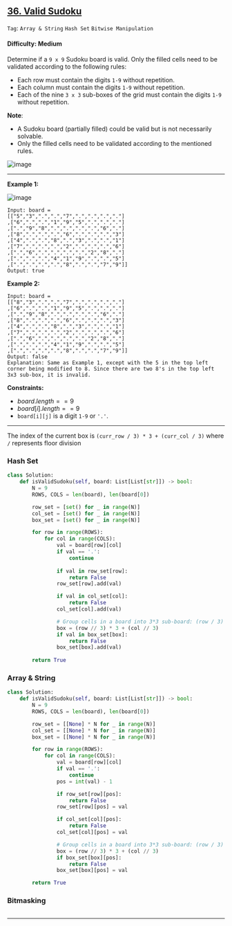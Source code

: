 ## [36. Valid Sudoku](https://leetcode.com/problems/valid-sudoku)

```Tag```: ```Array & String``` ```Hash Set``` ```Bitwise Manipulation```

#### Difficulty: Medium

Determine if a ```9 x 9``` Sudoku board is valid. Only the filled cells need to be validated according to the following rules:

- Each row must contain the digits ```1-9``` without repetition.
- Each column must contain the digits ```1-9``` without repetition.
- Each of the nine ```3 x 3``` sub-boxes of the grid must contain the digits ```1-9``` without repetition.

__Note__:

- A Sudoku board (partially filled) could be valid but is not necessarily solvable.
- Only the filled cells need to be validated according to the mentioned rules.

![image](https://github.com/quananhle/Python/assets/35042430/c4e01be1-1e04-479f-9191-576db90fab2d)

---

__Example 1:__

![image](https://upload.wikimedia.org/wikipedia/commons/thumb/f/ff/Sudoku-by-L2G-20050714.svg/250px-Sudoku-by-L2G-20050714.svg.png)
```
Input: board = 
[["5","3",".",".","7",".",".",".","."]
,["6",".",".","1","9","5",".",".","."]
,[".","9","8",".",".",".",".","6","."]
,["8",".",".",".","6",".",".",".","3"]
,["4",".",".","8",".","3",".",".","1"]
,["7",".",".",".","2",".",".",".","6"]
,[".","6",".",".",".",".","2","8","."]
,[".",".",".","4","1","9",".",".","5"]
,[".",".",".",".","8",".",".","7","9"]]
Output: true
```

__Example 2:__
```
Input: board = 
[["8","3",".",".","7",".",".",".","."]
,["6",".",".","1","9","5",".",".","."]
,[".","9","8",".",".",".",".","6","."]
,["8",".",".",".","6",".",".",".","3"]
,["4",".",".","8",".","3",".",".","1"]
,["7",".",".",".","2",".",".",".","6"]
,[".","6",".",".",".",".","2","8","."]
,[".",".",".","4","1","9",".",".","5"]
,[".",".",".",".","8",".",".","7","9"]]
Output: false
Explanation: Same as Example 1, except with the 5 in the top left corner being modified to 8. Since there are two 8's in the top left 3x3 sub-box, it is invalid.
```

__Constraints:__

- $board.length == 9$
- $board[i].length == 9$
- ```board[i][j]``` is a digit ```1-9``` or ```'.'```.


---

The index of the current box is ```(curr_row / 3) * 3 + (curr_col / 3)``` where ```/``` represents floor division

### Hash Set

```Python
class Solution:
    def isValidSudoku(self, board: List[List[str]]) -> bool:
        N = 9
        ROWS, COLS = len(board), len(board[0])

        row_set = [set() for _ in range(N)]
        col_set = [set() for _ in range(N)]
        box_set = [set() for _ in range(N)]

        for row in range(ROWS):
            for col in range(COLS):
                val = board[row][col]
                if val == '.':
                    continue
                
                if val in row_set[row]:
                    return False
                row_set[row].add(val)

                if val in col_set[col]:
                    return False
                col_set[col].add(val)

                # Group cells in a board into 3*3 sub-board: (row / 3) * 3 + (col / 3)
                box = (row // 3) * 3 + (col // 3)
                if val in box_set[box]:
                    return False
                box_set[box].add(val)
                
        return True
```

### Array & String

```Python
class Solution:
    def isValidSudoku(self, board: List[List[str]]) -> bool:
        N = 9
        ROWS, COLS = len(board), len(board[0])

        row_set = [[None] * N for _ in range(N)]
        col_set = [[None] * N for _ in range(N)]
        box_set = [[None] * N for _ in range(N)]

        for row in range(ROWS):
            for col in range(COLS):
                val = board[row][col]
                if val == '.':
                    continue
                pos = int(val) - 1

                if row_set[row][pos]:
                    return False
                row_set[row][pos] = val

                if col_set[col][pos]:
                    return False
                col_set[col][pos] = val

                # Group cells in a board into 3*3 sub-board: (row / 3) * 3 + (col / 3)
                box = (row // 3) * 3 + (col // 3)
                if box_set[box][pos]:
                    return False
                box_set[box][pos] = val

        return True
```

### Bitmasking

```Python

```

---




